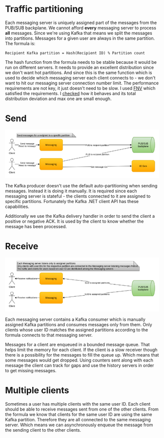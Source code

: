 # Traffic partitioning

Each messaging server is uniquely assigned part of the messages from the PUB/SUB backplane. We cannot afford **every** messaging server to process **all** messages. Since we're using Kafka that means we split the messages into partitions. Messages for a given user are always in the same partition. The formula is:
```
Recipient Kafka partition = Hash(Recipient ID) % Partition count
```

The hash function from the formula needs to be stable because it would be run on different servers. It needs to provide an excellent distribution since we don't want hot partitions. And since this is the same function which is used to decide which messaging server each client connects to - we don't want to hit our messaging server connection number limit. The performance requirements are not key, it just doesn't need to be slow. I used [FNV](https://en.wikipedia.org/wiki/Fowler%E2%80%93Noll%E2%80%93Vo_hash_function) which satisfied the requirements. I [checked](../check/) how it behaves and its total distribution deviation and max one are small enough.

# Send

![Send messages](images/cecochat-02-message-send.png)

The Kafka producer doesn't use the default auto-partitioning when sending messages. Instead it is doing it manually. It is required since each messaging server is stateful - the clients connected to it are assigned to specific partitions. Fortunately the Kafka .NET client API has these capabilities.

Additionally we use the Kafka delivery handler in order to send the client a positive or negative ACK. It is used by the client to know whether the message has been processed.

# Receive

![Receive messages](images/cecochat-03-message-receive.png)

Each messaging server contains a Kafka consumer which is manually assigned Kafka partitions and consumes messages only from them. Only clients whose user ID matches the assigned partitions according to the formula connects to that messaging server.

Messages for a client are enqueued in a bounded message queue. That helps limit the memory for each client. If the client is a slow receiver though there is a possibility for the messages to fill the queue up. Which means that some messages would get dropped. Using counters sent along with each message the client can track for gaps and use the history servers in order to get missing messages.

# Multiple clients

Sometimes a user has multiple clients with the same user ID. Each client should be able to receive messages sent from one of the other clients. From the formula we know that clients for the same user ID are using the same Kafka partition. Therefore they are all connected to the same messaging server. Which means we can asynchronously enqueue the message from the sending client to the other clients.
